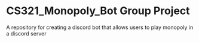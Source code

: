 # CS321_Monopoly_Bot Group Project
A repository for creating a discord bot that allows users to play monopoly in a discord server
